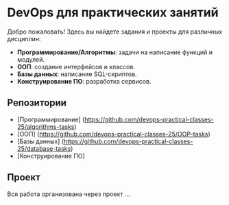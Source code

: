 # DevOps для практических занятий
Добро пожаловать! Здесь вы найдете задания и проекты для различных дисциплин:

- **Программирование/Алгоритмы**: задачи на написание функций и модулей.
- **ООП**: создание интерфейсов и классов.
- **Базы данных**: написание SQL-скриптов.
- **Конструирование ПО**: разработка сервисов.

## Репозитории
- [Программирование] (https://github.com/devops-practical-classes-25/algorithms-tasks)
- [ООП] (https://github.com/devops-practical-classes-25/OOP-tasks)
- [Базы данных] (https://github.com/devops-practical-classes-25/database-tasks)
- [Конструирование ПО]

## Проект
Вся работа организована через проект ...
